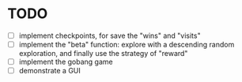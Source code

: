 # TODO

* [ ] implement checkpoints, for save the "wins" and "visits"
* [ ] implement the "beta" function: explore with a descending random exploration, and finally use the strategy of "reward"
* [ ] implement the gobang game
* [ ] demonstrate a GUI
